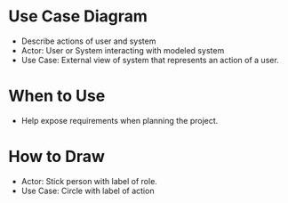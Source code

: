 # Use Case Diagram

-	Describe actions of user and system
-	Actor: User or System interacting with modeled system
-	Use Case: External view of system that represents an action of a user.
	
# When to Use

-	Help expose requirements when planning the project.

# How to Draw

-	Actor: Stick person with label of role.
-	Use Case: Circle with label of action
